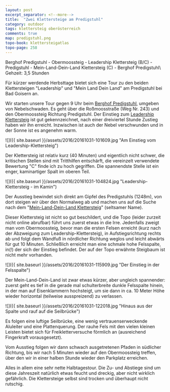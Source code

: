 ```yaml
---
layout: post
excerpt_separator: <!--more-->
title:  "Zwei Klettersteige am Predigstuhl"
category: outdoor
tags: klettersteig oberösterreich
comments: true
map: predigstuhl.png
topo-book: klettersteigatlas
topo-page: 258
---
```


Berghof Predigstuhl - Obermoossteig - Leadership Klettersteig (B/C) - Predigstuhl - Mein-Land-Dein-Land Klettersteig (C) - Berghof Predigstuhl\\
Gehzeit: 3,5 Stunden



<!--more-->

Für kürzer werdende Herbsttage bietet sich eine Tour zu den beiden Klettersteigen "Leadership" und "Mein Land Dein Land" am Predigstuhl bei Bad Goisern an.
 
Wir starten unsere Tour gegen 9 Uhr beim [Berghof Predigstuhl](http://www.predigstuhl.at/), umgeben von Nebelschwaden. Es geht über die Roßmoosstraße (Weg Nr. 243) und den Obermoossteig Richtung Predigstuhl. Der Einstieg zum [Leadership Klettersteig](http://www.bergsteigen.com/klettersteig/oberoesterreich/totes-gebirge/leadership-klettersteig) ist gut gekennzeichnet, nach einer dreiviertel Stunde Zustieg haben wir ihn erreicht. Inzwischen ist auch der Nebel verschwunden und in der Sonne ist es angenehm warm.

![]({{ site.baseurl }}/assets/2016/20161031-101609.jpg "Am Einstieg vom Leadership-Klettersteig")

Der Klettersteig ist relativ kurz (40 Minuten) und eigentlich nicht schwer, die kritischen Stellen sind mit Tritthilfen entschärft, die vereinzelt verwendete Bewertung "C" finde ich zu hoch gegriffen. Die spannendste Stelle ist ein enger, kaminartiger Spalt im oberen Teil. 

![]({{ site.baseurl }}/assets/2016/20161031-104824.jpg "Leadership-Klettersteig - im Kamin")

Der Ausstieg bewindet sich direkt am Gipfel des Predigstuhls (1248m), von dort steigen wir über den Normalweg ab und machen uns auf die Suche nach dem "[Mein-Land-Dein-Land Klettersteig](http://www.via-ferrata.de/klettersteige/topo/mein-land-dein-land-klettersteig)" (seltsamer Name).

Dieser Klettersteig ist nicht so gut beschildert, und die Topo (leider zurzeit nicht online abrufbar) führt uns zuerst etwas in die Irre. Jedenfalls zweigt man vom Obermoossteig, bevor man die ersten Felsen erreicht (kurz nach der Abzweigung zum Leadership-Klettersteig), in Aufstiegsrichtung rechts ab und folgt dem Wandfuß in nördlicher Richtung weglos und leicht abwärts für gut 10 Minuten. Schließlich erreicht man eine schmale hohe Felsspalte, in(!) der sich der Einstieg befindet. Der auf der Topo erwähnte Steigbaum ist nicht mehr vorhanden.

![]({{ site.baseurl }}/assets/2016/20161031-115909.jpg "Der Einstieg in der Felsspalte")

Der Mein-Land-Dein-Land ist zwar etwas kürzer, aber ungleich spannender: zuerst geht es tief in die gerade mal schulterbreite dunkle Felsspalte hinein, in der man auf Eisenklammern hochsteigt, um sie dann in ca. 10 Meter Höhe wieder horizontal (teilweise ausspreizend) zu verlassen.

![]({{ site.baseurl }}/assets/2016/20161031-122018.jpg "Hinaus aus der Spalte und rauf auf die Seilbrücke")

Es folgen eine luftige Seilbrücke, eine wenig vertrauenserweckende Aluleiter und eine Plattenquerung. Der rauhe Fels mit den vielen kleinen Leisten bietet sich für Freikletterversuche förmlich an (ausreichend Fingerkraft vorausgesetzt).

Vom Ausstieg folgen wir dann schwach ausgetretenen Pfaden in südlicher Richtung, bis wir nach 5 Minuten wieder auf den Obermoossteig treffen, über den wir in einer halben Stunde wieder den Parkplatz erreichen.

Alles in allem eine sehr nette Halbtagestour. Die Zu- und Abstiege sind um diese Jahreszeit natürlich etwas feucht und dreckig, aber nicht wirklich gefährlich. Die Klettersteige selbst sind trocken und überhaupt nicht rutschig.
